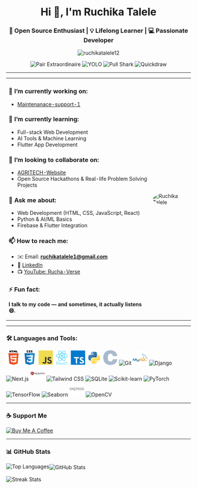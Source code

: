 <h1 align="center">Hi 👋, I'm Ruchika Talele</h1>
<h3 align="center">🚀 Open Source Enthusiast | 💡 Lifelong Learner | 💻 Passionate Developer</h3>

<p align="center">
  <img src="https://komarev.com/ghpvc/?username=ruchikatalele12&label=Profile%20views&color=0e75b6&style=flat" alt="ruchikatalele12" />
</p>

<p align="center">
  <img src="https://github.githubassets.com/images/modules/profile/achievements/pair-extraordinaire-default.png" width="60" alt="Pair Extraordinaire"/>
  <img src="https://github.githubassets.com/images/modules/profile/achievements/yolo-default.png" width="60" alt="YOLO"/>
  <img src="https://github.githubassets.com/images/modules/profile/achievements/pull-shark-default.png" width="60" alt="Pull Shark"/>
  <img src="https://github.githubassets.com/images/modules/profile/achievements/quickdraw-default.png" width="60" alt="Quickdraw"/>
</p>

---

<table>
<tr>
<td>

### 🔭 I’m currently working on:
- [Maintenanace-support-1](https://github.com/RuchikaTalele12/Maintenanace-support-1.git)

### 🌱 I’m currently learning:
- Full-stack Web Development  
- AI Tools & Machine Learning  
- Flutter App Development

### 👯 I’m looking to collaborate on:
- [AGRITECH-Website](https://github.com/RuchikaTalele12/AGRITECH-Website.git)  
- Open Source Hackathons & Real-life Problem Solving Projects

### 💬 Ask me about:
- Web Development (HTML, CSS, JavaScript, React)  
- Python & AI/ML Basics  
- Firebase & Flutter Integration

### 📫 How to reach me:
- ✉️ Email: **ruchikatalele1@gmail.com**  
- 💼 [LinkedIn](https://linkedin.com/in/ruchika-talele12)  
- 📺 [YouTube: Rucha-Verse](https://www.youtube.com/c/rucha-verse)

### ⚡ Fun fact:
**I talk to my code — and sometimes, it actually listens 😄.**

</td>
<td>

<img src="https://github.com/RuchikaTalele12.png" width="180" height="180" style="border-radius: 50%;" alt="Ruchika Talele"/>

</td>
</tr>
</table>

---

### 🛠️ Languages and Tools:

<p align="left">
  <img src="https://raw.githubusercontent.com/devicons/devicon/master/icons/html5/html5-original-wordmark.svg" width="40" height="40" alt="HTML" />
  <img src="https://raw.githubusercontent.com/devicons/devicon/master/icons/css3/css3-original-wordmark.svg" width="40" height="40" alt="CSS" />
  <img src="https://raw.githubusercontent.com/devicons/devicon/master/icons/javascript/javascript-original.svg" width="40" height="40" alt="JavaScript" />
  <img src="https://raw.githubusercontent.com/devicons/devicon/master/icons/react/react-original-wordmark.svg" width="40" height="40" alt="React" />
  <img src="https://raw.githubusercontent.com/devicons/devicon/master/icons/typescript/typescript-original.svg" width="40" height="40" alt="TypeScript" />
  <img src="https://raw.githubusercontent.com/devicons/devicon/master/icons/python/python-original.svg" width="40" height="40" alt="Python" />
  <img src="https://raw.githubusercontent.com/devicons/devicon/master/icons/c/c-original.svg" width="40" height="40" alt="C" />
  <img src="https://www.vectorlogo.zone/logos/git-scm/git-scm-icon.svg" width="40" height="40" alt="Git" />
  <img src="https://raw.githubusercontent.com/devicons/devicon/master/icons/mysql/mysql-original-wordmark.svg" width="40" height="40" alt="MySQL" />
  <img src="https://cdn.worldvectorlogo.com/logos/django.svg" width="40" height="40" alt="Django" />
  <img src="https://cdn.worldvectorlogo.com/logos/nextjs-2.svg" width="40" height="40" alt="Next.js" />
  <img src="https://raw.githubusercontent.com/devicons/devicon/master/icons/angularjs/angularjs-original-wordmark.svg" width="40" height="40" alt="Angular" />
  <img src="https://www.vectorlogo.zone/logos/tailwindcss/tailwindcss-icon.svg" width="40" height="40" alt="Tailwind CSS" />
  <img src="https://www.vectorlogo.zone/logos/sqlite/sqlite-icon.svg" width="40" height="40" alt="SQLite" />
  <img src="https://upload.wikimedia.org/wikipedia/commons/0/05/Scikit_learn_logo_small.svg" width="40" height="40" alt="Scikit-learn" />
  <img src="https://www.vectorlogo.zone/logos/pytorch/pytorch-icon.svg" width="40" height="40" alt="PyTorch" />
  <img src="https://www.vectorlogo.zone/logos/tensorflow/tensorflow-icon.svg" width="40" height="40" alt="TensorFlow" />
  <img src="https://seaborn.pydata.org/_images/logo-mark-lightbg.svg" width="40" height="40" alt="Seaborn" />
  <img src="https://raw.githubusercontent.com/devicons/devicon/master/icons/express/express-original-wordmark.svg" width="40" height="40" alt="Express.js" />
  <img src="https://www.vectorlogo.zone/logos/opencv/opencv-icon.svg" width="40" height="40" alt="OpenCV" />
</p>

---

### ☕ Support Me

<p>
  <a href="https://www.buymeacoffee.com/ruchikatalele" target="_blank">
    <img src="https://cdn.buymeacoffee.com/buttons/v2/default-yellow.png" height="50" width="210" alt="Buy Me A Coffee" />
  </a>
</p>

---

### 📊 GitHub Stats

<p>
  <img align="left" src="https://github-readme-stats.vercel.app/api/top-langs/?username=ruchikatalele12&layout=compact&theme=tokyonight" alt="Top Languages" />
</p>

<p>
  <img align="center" src="https://github-readme-stats.vercel.app/api?username=ruchikatalele12&show_icons=true&theme=tokyonight" alt="GitHub Stats" />
</p>

<p>
  <img align="center" src="https://github-readme-streak-stats.herokuapp.com/?user=ruchikatalele12&theme=tokyonight" alt="Streak Stats" />
</p>
